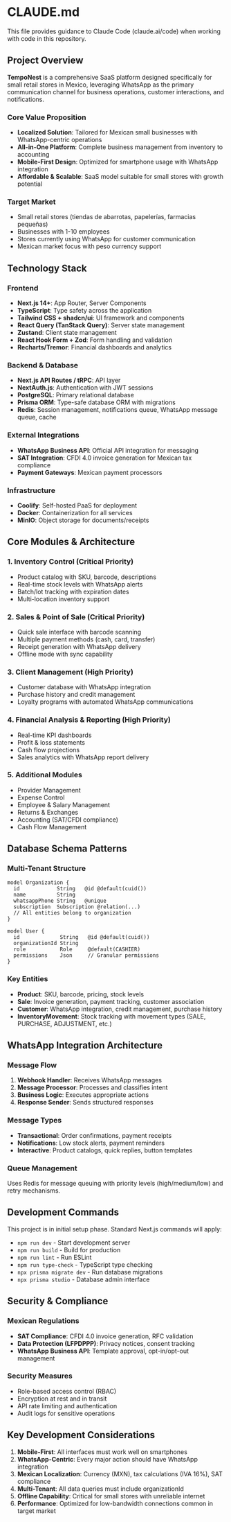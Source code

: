 # CLAUDE.md

This file provides guidance to Claude Code (claude.ai/code) when working with code in this repository.

## Project Overview

**TempoNest** is a comprehensive SaaS platform designed specifically for small retail stores in Mexico, leveraging WhatsApp as the primary communication channel for business operations, customer interactions, and notifications.

### Core Value Proposition
- **Localized Solution**: Tailored for Mexican small businesses with WhatsApp-centric operations
- **All-in-One Platform**: Complete business management from inventory to accounting
- **Mobile-First Design**: Optimized for smartphone usage with WhatsApp integration
- **Affordable & Scalable**: SaaS model suitable for small stores with growth potential

### Target Market
- Small retail stores (tiendas de abarrotas, papelerías, farmacias pequeñas)
- Businesses with 1-10 employees
- Stores currently using WhatsApp for customer communication
- Mexican market focus with peso currency support

## Technology Stack

### Frontend
- **Next.js 14+**: App Router, Server Components
- **TypeScript**: Type safety across the application
- **Tailwind CSS + shadcn/ui**: UI framework and components
- **React Query (TanStack Query)**: Server state management
- **Zustand**: Client state management
- **React Hook Form + Zod**: Form handling and validation
- **Recharts/Tremor**: Financial dashboards and analytics

### Backend & Database
- **Next.js API Routes / tRPC**: API layer
- **NextAuth.js**: Authentication with JWT sessions
- **PostgreSQL**: Primary relational database
- **Prisma ORM**: Type-safe database ORM with migrations
- **Redis**: Session management, notifications queue, WhatsApp message queue, cache

### External Integrations
- **WhatsApp Business API**: Official API integration for messaging
- **SAT Integration**: CFDI 4.0 invoice generation for Mexican tax compliance
- **Payment Gateways**: Mexican payment processors

### Infrastructure
- **Coolify**: Self-hosted PaaS for deployment
- **Docker**: Containerization for all services
- **MinIO**: Object storage for documents/receipts

## Core Modules & Architecture

### 1. Inventory Control (Critical Priority)
- Product catalog with SKU, barcode, descriptions
- Real-time stock levels with WhatsApp alerts
- Batch/lot tracking with expiration dates
- Multi-location inventory support

### 2. Sales & Point of Sale (Critical Priority)
- Quick sale interface with barcode scanning
- Multiple payment methods (cash, card, transfer)
- Receipt generation with WhatsApp delivery
- Offline mode with sync capability

### 3. Client Management (High Priority)
- Customer database with WhatsApp integration
- Purchase history and credit management
- Loyalty programs with automated WhatsApp communications

### 4. Financial Analysis & Reporting (High Priority)
- Real-time KPI dashboards
- Profit & loss statements
- Cash flow projections
- Sales analytics with WhatsApp report delivery

### 5. Additional Modules
- Provider Management
- Expense Control
- Employee & Salary Management
- Returns & Exchanges
- Accounting (SAT/CFDI compliance)
- Cash Flow Management

## Database Schema Patterns

### Multi-Tenant Structure
```prisma
model Organization {
  id            String   @id @default(cuid())
  name          String
  whatsappPhone String   @unique
  subscription  Subscription @relation(...)
  // All entities belong to organization
}

model User {
  id             String   @id @default(cuid())
  organizationId String
  role           Role     @default(CASHIER)
  permissions    Json     // Granular permissions
}
```

### Key Entities
- **Product**: SKU, barcode, pricing, stock levels
- **Sale**: Invoice generation, payment tracking, customer association
- **Customer**: WhatsApp integration, credit management, purchase history
- **InventoryMovement**: Stock tracking with movement types (SALE, PURCHASE, ADJUSTMENT, etc.)

## WhatsApp Integration Architecture

### Message Flow
1. **Webhook Handler**: Receives WhatsApp messages
2. **Message Processor**: Processes and classifies intent
3. **Business Logic**: Executes appropriate actions
4. **Response Sender**: Sends structured responses

### Message Types
- **Transactional**: Order confirmations, payment receipts
- **Notifications**: Low stock alerts, payment reminders
- **Interactive**: Product catalogs, quick replies, button templates

### Queue Management
Uses Redis for message queuing with priority levels (high/medium/low) and retry mechanisms.

## Development Commands

This project is in initial setup phase. Standard Next.js commands will apply:
- `npm run dev` - Start development server
- `npm run build` - Build for production
- `npm run lint` - Run ESLint
- `npm run type-check` - TypeScript type checking
- `npx prisma migrate dev` - Run database migrations
- `npx prisma studio` - Database admin interface

## Security & Compliance

### Mexican Regulations
- **SAT Compliance**: CFDI 4.0 invoice generation, RFC validation
- **Data Protection (LFPDPPP)**: Privacy notices, consent tracking
- **WhatsApp Business API**: Template approval, opt-in/opt-out management

### Security Measures
- Role-based access control (RBAC)
- Encryption at rest and in transit
- API rate limiting and authentication
- Audit logs for sensitive operations

## Key Development Considerations

1. **Mobile-First**: All interfaces must work well on smartphones
2. **WhatsApp-Centric**: Every major action should have WhatsApp integration
3. **Mexican Localization**: Currency (MXN), tax calculations (IVA 16%), SAT compliance
4. **Multi-Tenant**: All data queries must include organizationId
5. **Offline Capability**: Critical for small stores with unreliable internet
6. **Performance**: Optimized for low-bandwidth connections common in target market